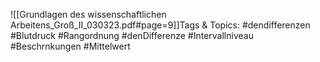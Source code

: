 
![[Grundlagen des wissenschaftlichen Arbeitens_Groß_II_030323.pdf#page=9]]Tags & Topics:
   #dendifferenzen
   #Blutdruck
   #Rangordnung
   #denDifferenze
   #Intervallniveau
   #Beschrnkungen
   #Mittelwert